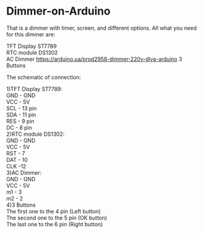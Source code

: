 # Dimmer-on-Arduino
That is a dimmer with timer, screen, and different options.
  All what you need for this dimmer are:                         
                                                                 
  TFT Display ST7789                                             
  RTC module DS1302                                              
  AC Dimmer https://arduino.ua/prod2958-dimmer-220v-dlya-arduino 
  3 Buttons                                                      
                                                                 
  The schematic of connection:                                   
                                                                 
  1)TFT Display ST7789:                                          
     GND - GND                                                   
     VCC - 5V                                                    
     SCL - 13 pin                                                
     SDA - 11 pin                                                
     RES - 9 pin                                                 
     DC - 8 pin                                                  
  2)RTC module DS1302:                                                                                                          
     GND - GND                                                   
     VCC - 5V                                                    
     RST - 7                                                     
     DAT - 10                                                    
     CLK -12                                                     
  3)AC Dimmer:                                                          
     GND - GND                                                   
     VCC - 5V                                                    
     m1 - 3                                                      
     m2 - 2                                                      
  4)3 Buttons                                                    
    The first one to the 4 pin (Left button)                                                            
    The second one to the 5 pin (OK button)                      
    The last one to the 6 pin (Right button)                     
                                                                 
 
